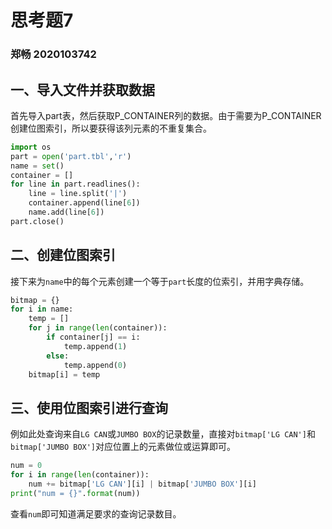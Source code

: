 # 思考题7

### 郑畅 2020103742

## 一、导入文件并获取数据

首先导入part表，然后获取P_CONTAINER列的数据。由于需要为P_CONTAINER创建位图索引，所以要获得该列元素的不重复集合。

```python
import os
part = open('part.tbl','r')
name = set()
container = []
for line in part.readlines():
    line = line.split('|')
    container.append(line[6])
    name.add(line[6])
part.close()
```

## 二、创建位图索引

接下来为`name`中的每个元素创建一个等于`part`长度的位索引，并用字典存储。

```python
bitmap = {}
for i in name:
    temp = []
    for j in range(len(container)):
        if container[j] == i:
            temp.append(1)
        else:
            temp.append(0)
    bitmap[i] = temp
```

## 三、使用位图索引进行查询

例如此处查询来自`LG CAN`或`JUMBO BOX`的记录数量，直接对`bitmap['LG CAN']`和`bitmap['JUMBO BOX']`对应位置上的元素做位或运算即可。

```python
num = 0
for i in range(len(container)):
    num += bitmap['LG CAN'][i] | bitmap['JUMBO BOX'][i]
print("num = {}".format(num))
```

查看`num`即可知道满足要求的查询记录数目。

